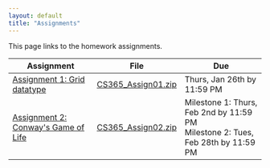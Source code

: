 ```yaml
---
layout: default
title: "Assignments"
---
```


This page links to the homework assignments.

Assignment | File | Due
---------- | ---- | ---
[Assignment 1: Grid datatype](assign01.html) | [CS365\_Assign01.zip](CS365_Assign01.zip) | Thurs, Jan 26th by 11:59 PM
[Assignment 2: Conway's Game of Life](assign02.html) | [CS365\_Assign02.zip](CS365_Assign02.zip) | Milestone 1: Thurs, Feb 2nd by 11:59 PM<br>Milestone 2: Tues, Feb 28th by 11:59 PM
